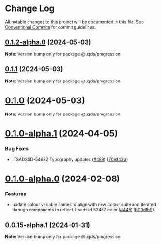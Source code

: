 # Change Log

All notable changes to this project will be documented in this file.
See [Conventional Commits](https://conventionalcommits.org) for commit guidelines.

## [0.1.2-alpha.0](https://github.com/uq-its-ss/design-system/compare/@uqds/progression@0.1.0-alpha.1...@uqds/progression@0.1.2-alpha.0) (2024-05-03)

**Note:** Version bump only for package @uqds/progression

## [0.1.1](https://github.com/uq-its-ss/design-system/compare/@uqds/progression@0.1.0-alpha.1...@uqds/progression@0.1.1) (2024-05-03)

**Note:** Version bump only for package @uqds/progression

# [0.1.0](https://github.com/uq-its-ss/design-system/compare/@uqds/progression@0.1.0-alpha.1...@uqds/progression@0.1.0) (2024-05-03)

**Note:** Version bump only for package @uqds/progression

# [0.1.0-alpha.1](https://github.com/uq-its-ss/design-system/compare/@uqds/progression@0.1.0-alpha.0...@uqds/progression@0.1.0-alpha.1) (2024-04-05)

### Bug Fixes

- ITSADSSD-54682 Typography updates ([#489](https://github.com/uq-its-ss/design-system/issues/489)) ([70e842a](https://github.com/uq-its-ss/design-system/commit/70e842a1552cddc9c63452ae63bae91b380f420b))

# [0.1.0-alpha.0](https://github.com/uq-its-ss/design-system/compare/@uqds/progression@0.0.15-alpha.1...@uqds/progression@0.1.0-alpha.0) (2024-02-08)

### Features

- update colour variable names to align with new colour suite and iterated through components to reflect. Itsadssd 53487 color ([#445](https://github.com/uq-its-ss/design-system/issues/445)) ([b03d1b9](https://github.com/uq-its-ss/design-system/commit/b03d1b9a7944f4552750706b276405b0988abf90))

## [0.0.15-alpha.1](https://github.com/uq-its-ss/design-system/compare/@uqds/progression@0.0.15-alpha.0...@uqds/progression@0.0.15-alpha.1) (2024-01-31)

**Note:** Version bump only for package @uqds/progression
